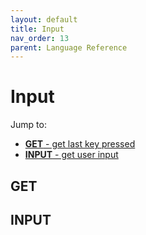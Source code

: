 ```yaml
---
layout: default
title: Input
nav_order: 13
parent: Language Reference
---
```


# Input

Jump to:

- [**GET** - get last key pressed](#get)
- [**INPUT** - get user input](#input)

## GET


## INPUT

